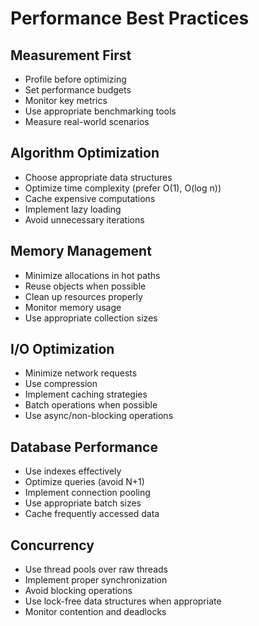 # Performance Best Practices

## Measurement First
- Profile before optimizing
- Set performance budgets
- Monitor key metrics
- Use appropriate benchmarking tools
- Measure real-world scenarios

## Algorithm Optimization
- Choose appropriate data structures
- Optimize time complexity (prefer O(1), O(log n))
- Cache expensive computations
- Implement lazy loading
- Avoid unnecessary iterations

## Memory Management
- Minimize allocations in hot paths
- Reuse objects when possible
- Clean up resources properly
- Monitor memory usage
- Use appropriate collection sizes

## I/O Optimization
- Minimize network requests
- Use compression
- Implement caching strategies
- Batch operations when possible
- Use async/non-blocking operations

## Database Performance
- Use indexes effectively
- Optimize queries (avoid N+1)
- Implement connection pooling
- Use appropriate batch sizes
- Cache frequently accessed data

## Concurrency
- Use thread pools over raw threads
- Implement proper synchronization
- Avoid blocking operations
- Use lock-free data structures when appropriate
- Monitor contention and deadlocks